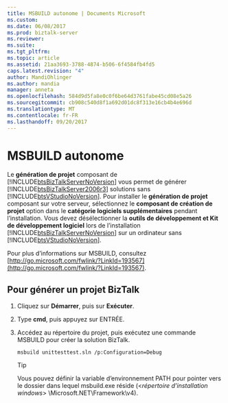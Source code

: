 ```yaml
---
title: MSBUILD autonome | Documents Microsoft
ms.custom: 
ms.date: 06/08/2017
ms.prod: biztalk-server
ms.reviewer: 
ms.suite: 
ms.tgt_pltfrm: 
ms.topic: article
ms.assetid: 21aa3693-3788-4874-b506-6f4584fb4fd5
caps.latest.revision: "4"
author: MandiOhlinger
ms.author: mandia
manager: anneta
ms.openlocfilehash: 584d9d5fa8e0c0f6be64d3761fabe45cd08e5a26
ms.sourcegitcommit: cb908c540d8f1a692d01dc8f313e16cb4b4e696d
ms.translationtype: MT
ms.contentlocale: fr-FR
ms.lasthandoff: 09/20/2017
---
```

# <a name="standalone-msbuild"></a>MSBUILD autonome
Le **génération de projet** composant de [!INCLUDE[btsBizTalkServerNoVersion](../includes/btsbiztalkservernoversion-md.md)] vous permet de générer [!INCLUDE[btsBizTalkServer2006r3](../includes/btsbiztalkserver2006r3-md.md)] solutions sans [!INCLUDE[btsVStudioNoVersion](../includes/btsvstudionoversion-md.md)]. Pour installer le **génération de projet** composant sur votre serveur, sélectionnez le **composant de création de projet** option dans le **catégorie logiciels supplémentaires** pendant l’installation. Vous devez désélectionner la **outils de développement et Kit de développement logiciel** lors de l’installation [!INCLUDE[btsBizTalkServerNoVersion](../includes/btsbiztalkservernoversion-md.md)] sur un ordinateur sans [!INCLUDE[btsVStudioNoVersion](../includes/btsvstudionoversion-md.md)].  
  
 Pour plus d’informations sur MSBUILD, consultez [http://go.microsoft.com/fwlink/?LinkId=193567](http://go.microsoft.com/fwlink/?LinkId=193567).  
  
## <a name="to-build-a-biztalk-project"></a>Pour générer un projet BizTalk  
  
1.  Cliquez sur **Démarrer**, puis sur **Exécuter**.  
  
2.  Type **cmd**, puis appuyez sur ENTRÉE.  
  
3.  Accédez au répertoire du projet, puis exécutez une commande MSBUILD pour créer la solution BizTalk.  
  
    ```  
    msbuild unittesttest.sln /p:Configuration=Debug  
    ```  
  
    > [!TIP]
    >  Vous pouvez définir la variable d’environnement PATH pour pointer vers le dossier dans lequel msbuild.exe réside (\<*répertoire d’installation windows*> \Microsoft.NET\Framework\v4).